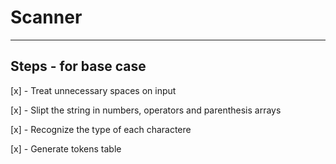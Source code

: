 # Scanner

-------------

## Steps - for base case
[x] - Treat unnecessary spaces on input

[x] - Slipt the string in numbers, operators and parenthesis arrays

[x] - Recognize the type of each charactere

[x] - Generate tokens table